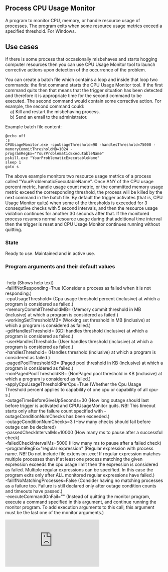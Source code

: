 ## Process CPU Usage Monitor
A program to monitor CPU, memory, or handle resource usage of processes. The program exits when some resource usage metrics exceed a specified threshold. For Windows.

## Use cases
If there is some process that occasionally misbehaves and starts hogging computer resources then you can use CPU Usage Monitor tool to launch corrective actions upon detection of the occurrence of the problem. 

You can create a batch file which contains a loop and inside that loop two commands: the first command starts the CPU Usage Monitor tool. If the first command quits then that means that the trigger situation has been detected and therefore it is appropriate time for the second command to be executed. The second command would contain some corrective action. For example, the second command could:
<br>&nbsp;&nbsp;&nbsp;&nbsp;a) Kill and restart the misbehaving process.
<br>&nbsp;&nbsp;&nbsp;&nbsp;b) Send an email to the administrator.

Example batch file content:

	@echo off
	:s
	CPUUsageMonitor.exe -cpuUsageThreshold=90 -handlesThreshold=75000 -memoryCommitThresholdMB=1024 -programRegEx="YourProblematicExecutableName"
	pskill.exe "YourProblematicExecutableName"
	sleep 1
	goto s

The above example monitors two resource usage metrics of a process called "YourProblematicExecutableName". Once ANY of the CPU usage percent metric, handle usage count metric, or the committed memory usage metric exceed the corresponding threshold, the process will be killed by the next command in the batch file. By default the trigger activates (that is, CPU Usage Monitor quits) when some of the thresholds is exceeded for 3 consequtive checks with 5 second intervals, and then the resource usage violation continues for another 30 seconds after that. If the monitored process resumes normal resource usage during that additional time interval then the trigger is reset and CPU Usage Monitor continues running without quitting.

### State
Ready to use. Maintained and in active use.

### Program arguments and their default values
<br>-help (Shows help text)
<br>-failIfNotResponding=True (Consider a process as failed when it is not responding.)
<br>-cpuUsageThreshold= (Cpu usage threshold percent (inclusive) at which a program is considered as failed.)
<br>-memoryCommitThresholdMB= (Memory commit threshold in MB (inclusive) at which a program is considered as failed.)
<br>-workingSetThresholdMB= (Working set threshold in MB (inclusive) at which a program is considered as failed.)
<br>-gdiHandlesThreshold= (GDI handles threshold (inclusive) at which a program is considered as failed.)
<br>-userHandlesThreshold= (User handles threshold (inclusive) at which a program is considered as failed.)
<br>-handlesThreshold= (Handles threshold (inclusive) at which a program is considered as failed.)
<br>-pagedPoolThresholdKB= (Paged pool threshold in KB (inclusive) at which a program is considered as failed.)
<br>-nonPagedPoolThresholdKB= (NonPaged pool threshold in KB (inclusive) at which a program is considered as failed.)
<br>-applyCpuUsageThresholdPerCpu=True (Whether the Cpu Usage Threshold percent applies to capability of one cpu or capability of all cpu-s.)
<br>-outageTimeBeforeGiveUpSeconds=30 (How long outage should last before trigger is activated and CPUUsageMonitor quits. NB! This timeout starts only after the failure count specified with -outageConditionNumChecks has been exceeded.)
<br>-outageConditionNumChecks=3 (How many checks should fail before outage can be declared)
<br>-passedCheckIntervalMs=10000 (How many ms to pause after a successful check)
<br>-failedCheckIntervalMs=5000 (How many ms to pause after a failed check)
<br>-programRegEx=\"regular expression\" (Regular expression with process name. NB! Do not include file extension .exe! If regular expression matches multiple processes then if at least one process matching the given expression exceeds the cpu usage limit then the expression is considered as failed. Multiple regular expressions can be specified. In this case the program exits only after ALL monitored regular expressions have failed.)
<br>-failIfNoMatchingProcesses=False (Consider having no matching processes as a failure too. Failure is still declared only after outage condition counts and timeouts have passed.)
<br>-executeCommandOnFail="" (Instead of quitting the monitor program, execute a command specified in this argument, and continue running the monitor program. To add execution arguments to this call, this argument must be the last one of the monitor arguments.)


[![Analytics](https://ga-beacon.appspot.com/UA-351728-28/CPUUsageMonitor/README.md?pixel)](https://github.com/igrigorik/ga-beacon)    
